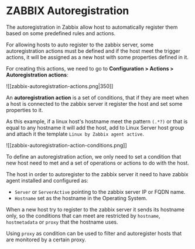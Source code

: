 
# ZABBIX Autoregistration

The autoregistration in Zabbix allow host to automatically register them based on some predefined rules and actions. 

For allowing hosts to auto register to the zabbix server, some autoregistration actions must be defined and if the host meet the trigger actions, it will be assigned as a new host with some properties defined in it. 

For creating this actions, we need to go to **Configuration > Actions > Autoregistration actions**: 

![[zabbix-autoregistration-actions.png|350]]

An **autoregistration action** is a set of conditions, that if they are meet when a host is connected to the zabbix server it register the host and set some properties to it. 

As this example, if a linux host's hostname meet the pattern `(.*?)` or that is equal to any hostname it will add the host, add to Linux Server host group and attach it the template `Linux by Zabbix agent active`. 

![[zabbix-autoregistration-action-conditions.png]]

To define an autoregistration action, we only need to set a condition that new host need to met and a set of operations or actions to do with the host. 


The host in order to autoregister to the zabbix server it need to have zabbix agent installed and configured as: 

* `Server` or `ServerActive` pointing to the zabbix server IP or FQDN name. 
* `Hostname` set as the hostname in the Operating System. 

When a new host try to register to the zabbix server it sends its hostname only, so the conditions that can meet are restricted by `hostname`, `hostmetadata` or `proxy` that the hostname uses. 

Using `proxy` as condition can be used to filter and autoregister hosts that are monitored by a certain proxy. 


